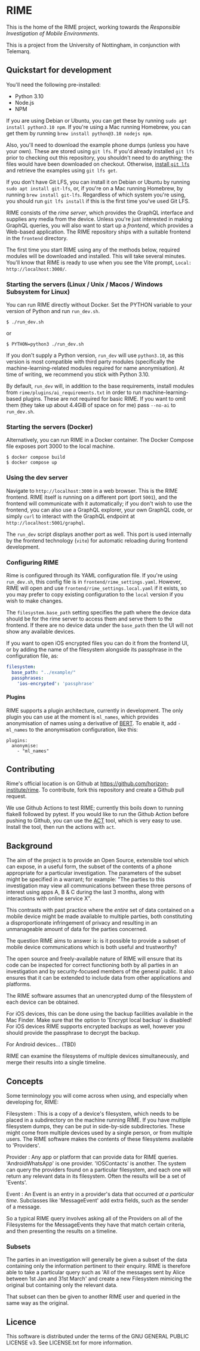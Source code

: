# RIME

This is the home of the RIME project, working towards the *Responsible Investigation of Mobile Environments*.

This is a project from the University of Nottingham, in conjunction with Telemarq.

## Quickstart for development

You'll need the following pre-installed:

* Python 3.10
* Node.js
* NPM

If you are using Debian or Ubuntu, you can get these by running `sudo apt install python3.10 npm`. If you're using a Mac
running Homebrew, you can get them by running `brew install python@3.10 nodejs npm`.

Also, you'll need to download the example phone dumps (unless you have your own). These are stored using `git lfs`. If
you'd already installed `git lfs` prior to checking out this repository, you shouldn't need to do anything; the files
would have been downloaded on checkout. Otherwise, [install `git lfs`](https://git-lfs.com/) and retrieve the examples
using `git lfs get`.

If you don't have Git LFS, you can install it on Debian or Ubuntu by running `sudo apt install git-lfs`, or, if you're
on a Mac running Homebrew, by running `brew install git-lfs`. Regardless of which system you're using, you should run
`git lfs install` if this is the first time you've used Git LFS.

RIME consists of the *rime server*, which provides the GraphQL interface and supplies any media from the device. Unless
you're just interested in making GraphQL queries, you will also want to start up a *frontend*, which provides a
Web-based application. The RIME repository ships with a suitable frontend in the `frontend` directory.

The first time you start RIME using any of the methods below, required modules will be downloaded and installed. This
will take several minutes. You'll know that RIME is ready to use when you see the Vite prompt, `Local:
http://localhost:3000/`.

### Starting the servers (Linux / Unix / Macos / Windows Subsystem for Linux)
You can run RIME directly without Docker. Set the PYTHON variable to your version of Python and run `run_dev.sh`.

	$ ./run_dev.sh

or

    $ PYTHON=python3 ./run_dev.sh

If you don't supply a Python version, `run_dev` will use `python3.10`, as this version is most compatible with third
party modules (specifically the machine-learning-related modules required for name anonymisation). At time of writing,
we recommend you stick with Python 3.10.

By default, `run_dev` will, in addition to the base requirements, install modules from
`rime/plugins/ai_requirements.txt` in order to run machine-learning-based plugins. These are not required for basic
RIME. If you want to omit them (they take up about 4.4GiB of space on for me) pass `--no-ai` to `run_dev.sh`.

### Starting the servers (Docker)
Alternatively, you can run RIME in a Docker container. The Docker Compose file exposes port 3000 to the local machine.

    $ docker compose build
	$ docker compose up

### Using the dev server

Navigate to `http://localhost:3000` in a web browser. This is the RIME frontend. RIME itself is running on a different port (port
`5001`), and the frontend will communicate with it automatically; if you don't wish to use the frontend, you can also
use a GraphQL explorer, your own GraphQL code, or simply `curl` to interact with the GraphQL endpoint at
`http://localhost:5001/graphql`.

The `run_dev` script displays another port as well. This port is used internally by the frontend technology (`vite`)
for automatic reloading during frontend development.

### Configuring RIME

Rime is configured through its YAML configuration file. If you're using `run_dev.sh`, this config file is in
`frontend/rime_settings.yaml`. However, RIME will open and use `frontend/rime_settings.local.yaml` if it exists, so you
may prefer to copy existing configuration to the `local` version if you wish to make changes.

The `filesystem.base_path` setting specifies the path where the device data
should be for the rime server to access them and serve them to the frontend.
If there are no device data under the `base_path` then the UI will
not show any available devices.

If you want to open iOS encrypted files you can do it from the frontend UI, or by adding the name of
the filesystem alongside its passphrase in the configuration file, as:

```yaml
filesystem:
  base_path: "../example/"
  passphrases:
    'ios-encrypted': 'passphrase'
```

#### Plugins

RIME supports a plugin architecture, currently in development. The only plugin you can use at the moment is `ml_names`,
which provides anonymisation of names using a derivative of [BERT](https://en.wikipedia.org/wiki/BERT_(language_model)).
To enable it, add `- ml_names` to the anonymisation configuration, like this:

    plugins:
      anonymise:
        - "ml_names"

## Contributing

Rime's official location is on Github at <https://github.com/horizon-institute/rime>. To contribute, fork this
repository and create a Github pull request.

We use Github Actions to test RIME; currently this boils down to running flake8 followed by pytest. If you would like to
run the Github Action before pushing to Github, you can use the [ACT](https://github.com/nektos/act) tool, which is very
easy to use. Install the tool, then run the actions with `act`.

## Background

The aim of the project is to provide an Open Source, extensible tool which can expose, in a useful form, the subset of
the contents of a phone appropriate for a particular investigation. The parameters of the subset might be specified in a
warrant; for example: "The parties to this investigation may view all communications between these three persons of
interest using apps A, B & C during the last 3 months, along with interactions with online service X". 

This contrasts with past practice where the *entire* set of data contained on a mobile device might be made available to
multiple parties, both constituting a disproportionate infringement of privacy and resulting in an unmanageable amount
of data for the parties concerned. 

The question RIME aims to answer is: is it possible to provide a subset of mobile device communications which is both
useful and trustworthy?

The open source and freely-available nature of RIME will ensure that its code can be inspected for correct functioning
both by all parties in an investigation and by security-focused members of the general public.  It also ensures that it
can be extended to include data from other applications and platforms.

The RIME software assumes that an unencrypted dump of the filesystem of each device can be obtained.  

For iOS devices, this can be done using the backup facilities available in the Mac Finder. Make sure that the option to
'Encrypt local backup' is disabled! For iOS devices RIME supports encrypted backups as well, however you should provide
the passphrase to decrypt the backup.

For Android devices...  (TBD)

RIME can examine the filesystems of multiple devices simultaneously, and merge their results into a single timeline.

## Concepts

Some terminology you will come across when using, and especially when developing for, RIME:

Filesystem : This is a copy of a device's filesystem, which needs to be placed in a subdirectory on the machine running
RIME.  If you have multiple filesystem dumps, they can be put in side-by-side subdirectories.  These might come from
multiple devices used by a single person, or from multiple users.  The RIME software makes the contents of these
filesystems available to 'Providers'.

Provider : Any app or platform that can provide data for RIME queries. 'AndroidWhatsApp' is one provider. 'IOSContacts'
is another.  The system can query the providers found on a particular filesystem, and each one will return any relevant
data in its filesystem.  Often the results will be a set of 'Events'.

Event : An Event is an entry in a provider's data that occurred *at a particular time*.  Subclasses like 'MessageEvent'
add extra fields, such as the sender of a message.

So a typical RIME query involves asking all of the Providers on all of the Filesystems for the MessageEvents they have
that match certain criteria, and then presenting the results on a timeline.

### Subsets

The parties in an investigation will generally be given a subset of the data containing only the information pertinent
to their enquiry.  RIME is therefore able to take a particular query such as 'All of the messages sent by Alice between
1st Jan and 31st March' and create a new Filesystem mimicing the original but containing only the relevant data.

That subset can then be given to another RIME user and queried in the same way as the original.

## Licence

This software is distributed under the terms of the GNU GENERAL PUBLIC LICENSE v3.
See LICENSE.txt for more information.

